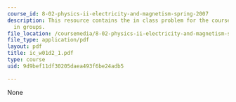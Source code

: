 ```yaml
---
course_id: 8-02-physics-ii-electricity-and-magnetism-spring-2007
description: This resource contains the in class problem for the course that are solved
  in groups.
file_location: /coursemedia/8-02-physics-ii-electricity-and-magnetism-spring-2007/9d9bef11df30205daea493f6be24adb5_ic_w01d2_1.pdf
file_type: application/pdf
layout: pdf
title: ic_w01d2_1.pdf
type: course
uid: 9d9bef11df30205daea493f6be24adb5

---
```

None